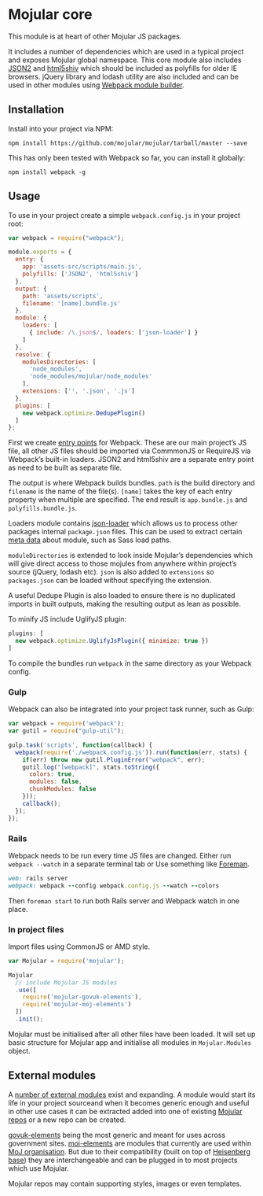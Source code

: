 # Mojular core

This module is at heart of other Mojular JS packages.

It includes a number of dependencies which are used in a typical project and exposes Mojular global namespace. This core module also includes [JSON2](https://www.npmjs.com/package/JSON2) and [html5shiv](https://www.npmjs.com/package/html5shiv) which should be included as polyfills for older IE browsers. jQuery library and lodash utility are also included and can be used in other modules using [Webpack module builder](https://webpack.github.io/).

## Installation

Install into your project via NPM:

```
npm install https://github.com/mojular/mojular/tarball/master --save
```

This has only been tested with Webpack so far, you can install it globally:

```
npm install webpack -g
```

## Usage

To use in your project create a simple `webpack.config.js` in your project root:

```js
var webpack = require("webpack");

module.exports = {
  entry: {
    app: 'assets-src/scripts/main.js',
    polyfills: ['JSON2', 'html5shiv']
  },
  output: {
    path: 'assets/scripts',
    filename: '[name].bundle.js'
  },
  module: {
    loaders: [
      { include: /\.json$/, loaders: ['json-loader'] }
    ]
  },
  resolve: {
    modulesDirectories: [
      'node_modules',
      'node_modules/mojular/node_modules'
    ],
    extensions: ['', '.json', '.js']
  },
  plugins: [
    new webpack.optimize.DedupePlugin()
  ]
};
```

First we create [entry points](https://webpack.github.io/docs/multiple-entry-points.html) for Webpack. These are our main project’s JS file, all other JS files should be imported via CommmonJS or RequireJS via Webpack’s built-in loaders. JSON2 and html5shiv are a separate entry point as need to be built as separate file.

The output is where Webpack builds bundles. `path` is the build directory and `filename` is the name of the file(s). `[name]` takes the key of each entry property when multiple are specified. The end result is `app.bundle.js` and `polyfills.bundle.js`.

Loaders module contains [json-loader](https://github.com/webpack/json-loader) which allows us to process other packages internal `package.json` files. This can be used to extract certain [meta data](https://github.com/mojular/govuk-elements/blob/master/package.json) about module, such as Sass load paths.

`moduleDirectories` is extended to look inside Mojular’s dependencies which will give direct access to those mojules from anywhere within project’s source (jQuery, lodash etc). `json` is also added to `extensions` so `packages.json` can be loaded without specifying the extension.

A useful Dedupe Plugin is also loaded to ensure there is no duplicated imports in built outputs, making the resulting output as lean as possible.

To minify JS include UglifyJS plugin:

```js
plugins: [
  new webpack.optimize.UglifyJsPlugin({ minimize: true })
]
```

To compile the bundles run `webpack` in the same directory as your Webpack config.

### Gulp

Webpack can also be integrated into your project task runner, such as Gulp:

```js
var webpack = require('webpack');
var gutil = require("gulp-util");

gulp.task('scripts', function(callback) {
  webpack(require('./webpack.config.js')).run(function(err, stats) {
    if(err) throw new gutil.PluginError("webpack", err);
    gutil.log("[webpack]", stats.toString({
      colors: true,
      modules: false,
      chunkModules: false
    }));
    callback();
  });
});
```

### Rails

Webpack needs to be run every time JS files are changed. Either run `webpack --watch` in a separate terminal tab or Use something like [Foreman](https://github.com/ddollar/foreman).

```ruby
web: rails server
webpack: webpack --config webpack.config.js --watch --colors
```

Then `foreman start` to run both Rails server and Webpack watch in one place.

### In project files

Import files using CommonJS or AMD style.

```js
var Mojular = require('mojular');

Mojular
  // include Mojular JS modules
  .use([
    require('mojular-govuk-elements'),
    require('mojular-moj-elements')
  ])
  .init();
```

Mojular must be initialised after all other files have been loaded. It will set up basic structure for Mojular app and initialise all modules in `Mojular.Modules` object.

## External modules

A [number of external modules](https://github.com/mojular/moj-elements/tree/master/assets/scripts/modules) exist and expanding. A module would start its life in your project sourceand when it becomes generic enough and useful in other use cases it can be extracted added into one of existing [Mojular repos](https://github.com/mojular) or a new repo can be created.

[govuk-elements](https://github.com/mojular/govuk-elements) being the most generic and meant for uses across government sites. [moj-elements](https://github.com/mojular/moj-elements/tree/dev/assets/scripts/modules) are modules that currently are used within [MoJ organisation](https://github.com/ministryofjustice). But due to their compatibility (built on top of [Heisenberg base](https://github.com/heisenbergjs)) they are interchangeable and can be plugged in to most projects which use Mojular.

Mojular repos may contain supporting styles, images or even templates.
